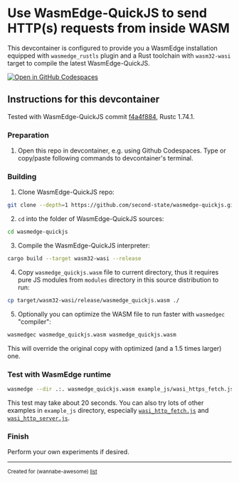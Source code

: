 # Use WasmEdge-QuickJS to send HTTP(s) requests from inside WASM

This devcontainer is configured to provide you a WasmEdge installation equipped with `wasmedge_rustls` plugin and a Rust 
toolchain with `wasm32-wasi` target to compile the latest WasmEdge-QuickJS.

[![Open in GitHub Codespaces](https://github.com/codespaces/badge.svg)](https://codespaces.new/wasm-outbound-http-examples/wasmedge-quickjs)


## Instructions for this devcontainer

Tested with WasmEdge-QuickJS commit [f4a4f884](https://github.com/second-state/wasmedge-quickjs/tree/f4a4f884ca4f2d1f2cce629f8d903b1d0020fa6d), Rustc 1.74.1.

### Preparation

1. Open this repo in devcontainer, e.g. using Github Codespaces.
   Type or copy/paste following commands to devcontainer's terminal.

### Building

1. Clone WasmEdge-QuickJS repo:

```sh
git clone --depth=1 https://github.com/second-state/wasmedge-quickjs.git
```

2. `cd` into the folder of WasmEdge-QuickJS sources:

```sh
cd wasmedge-quickjs
```

3. Compile the WasmEdge-QuickJS interpreter:

```sh
cargo build --target wasm32-wasi --release
```

4. Copy `wasmedge_quickjs.wasm` file to current directory, thus it requires pure JS modules from `modules` directory in this source distribution to run:

```sh
cp target/wasm32-wasi/release/wasmedge_quickjs.wasm ./
```

5. Optionally you can optimize the WASM file to run faster with `wasmedgec` "compiler":

```sh
wasmedgec wasmedge_quickjs.wasm wasmedge_quickjs.wasm
```

This will override the original copy with optimized (and a 1.5 times larger) one.

### Test with WasmEdge runtime

```sh
wasmedge --dir .:. wasmedge_quickjs.wasm example_js/wasi_https_fetch.js
```

This test may take about 20 seconds. You can also try lots of other examples in `example_js` directory, especially 
[`wasi_http_fetch.js`](https://github.com/second-state/wasmedge-quickjs/blob/f4a4f884ca4f2d1f2cce629f8d903b1d0020fa6d/example_js/wasi_http_fetch.js) and  
[`wasi_http_server.js`](https://github.com/second-state/wasmedge-quickjs/blob/f4a4f884ca4f2d1f2cce629f8d903b1d0020fa6d/example_js/wasi_http_server.js).

### Finish

Perform your own experiments if desired.

---

<sub>Created for (wannabe-awesome) [list](https://github.com/vasilev/HTTP-request-from-inside-WASM)</sub>
